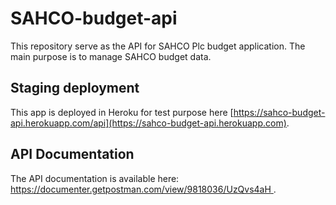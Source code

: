 # SAHCO-budget-api

This repository serve as the API for SAHCO Plc budget application. The main purpose is to manage SAHCO budget data.

## Staging deployment

This app is deployed in Heroku for test purpose here [https://sahco-budget-api.herokuapp.com/api](https://sahco-budget-api.herokuapp.com).

## API Documentation

The API documentation is available here: [https://documenter.getpostman.com/view/9818036/UzQvs4aH ](https://documenter.getpostman.com/view/9818036/UzQvs4aH).
